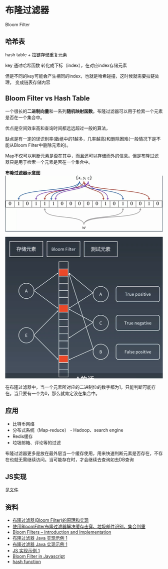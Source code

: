 # 布隆过滤器

Bloom Filter

## 哈希表

hash table + 拉链存储重复元素

key 通过哈希函数 转化成下标（index），在对应index存储元素

但是不同的key可能会产生相同的index，也就是哈希碰撞，这时候就需要拉链处理，
变成链表存储内容 

## Bloom Filter vs Hash Table

一个很长的**二进制向量**和一系列**随机映射函数**。布隆过滤器可以用于检索一个元素是否在一个集合中。

优点是空间效率高和查询时间都远远超过一般的算法，

缺点是有一定的误识别率(数组中的1越多，几率越高)和删除困难(一般情况下是不能从Bloom Filter中删除元素的)。

Map不仅可以判断元素是否在其中，而且还可以存储而外的信息。但是布隆过滤器只是用于检索一个元素是否在一个集合中。


**布隆过滤器示意图**
![示意图](../assets/bloom-filter.png)

![示意图2](../assets/bloom-filter2.png)

在布隆过滤器中，当一个元素所对应的二进制位的数字都为1，只能判断可能存在。当只要有一个为0，那么就肯定没在集合中。

## 应用

- 比特币网络
- 分布式系统（Map-reduce） -  Hadoop、search engine
- Redis缓存
- 垃圾邮箱、评论等的过滤

布隆过滤器更多是放在最外层当一个缓存使用，用来快速判断元素是否存在，不存在也就无需继续访问。当可能存在时，才会继续去查询如去DB查询

## JS实现

[见文件](../others/bloom-filter.js)

## 资料

- [布隆过滤器(Bloom Filter)的原理和实现](https://www.cnblogs.com/cpselvis/p/6265825.html)
- [使用BloomFilter布隆过滤器解决缓存击穿、垃圾邮件识别、集合判重](https://blog.csdn.net/tianyaleixiaowu/article/details/74721877)
- [Bloom Filters – Introduction and Implementation](https://www.geeksforgeeks.org/bloom-filters-introduction-and-python-implementation/)
- [布隆过滤器 Java 实现示例 1](https://github.com/lovasoa/bloomfilter/blob/master/src/main/java/BloomFilter.java)
- [布隆过滤器 Java 实现示例 1](https://github.com/Baqend/Orestes-Bloomfilter)
- [JS 实现示例 1](https://github.com/jasondavies/bloomfilter.js/blob/master/bloomfilter.js)
- [Bloom Filter in Javascript](https://dev.to/abhinpai/bloom-filter-in-javascript-1efe)
- [hash function](https://en.wikipedia.org/wiki/Hash_function)